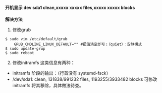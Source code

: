 #### 开机显示 dev sda1 clean,xxxxx xxxxx files,xxxxx xxxxx blocks

**解决方法**
1. 修改grub
```bahs
$ sudo vim /etc/default/grub 	
	GRUB_CMDLINE_LINUX_DEFAULT="" #把值清空即可；（quiet）：安静模式
$ sudo update-grup 
$ sudo reboot
```
2. 修改initramfs
这类信息有两种：
- initramfs 阶段的输出：（行首没有 systemd-fsck）
- /dev/sda1: clean, 131838/991232 files, 1193255/3933482 blocks
可修改 initramfs 将其移除，具体做法待查。
